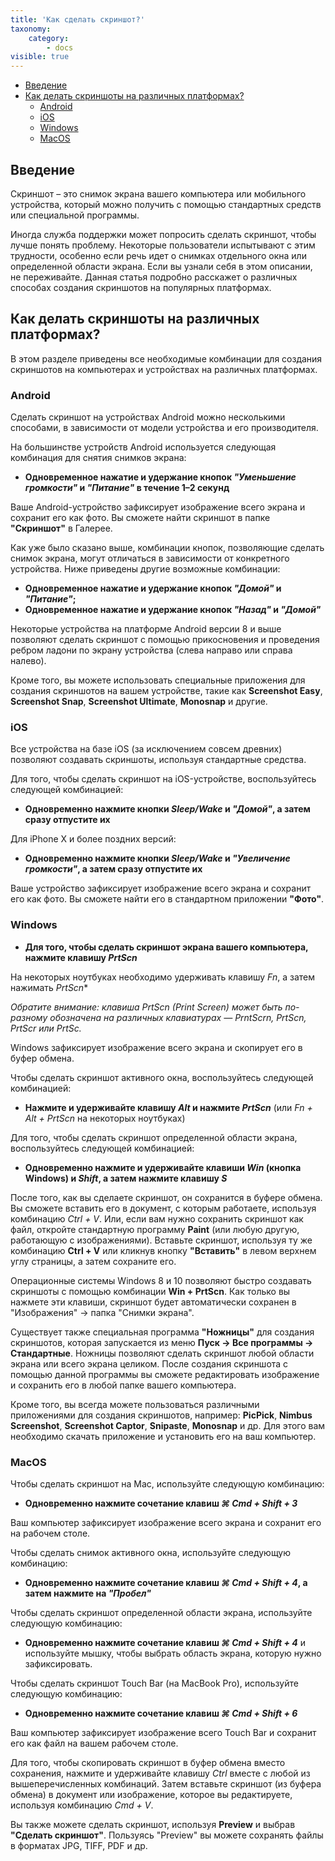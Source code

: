 ```yaml
---
title: 'Как сделать скриншот?'
taxonomy:
    category:
        - docs
visible: true
---
```


*   [Введение](#intro)
*   [Как делать скриншоты на различных платформах?](#take-screenshot)
    * [Android](#android)
    * [iOS](#ios)
    * [Windows](#windows)
    * [MacOS](#mac)

<a name="intro"></a>

## Введение 

Скриншот – это снимок экрана вашего компьютера или мобильного устройства, который можно получить с помощью стандартных средств или специальной программы.

Иногда служба поддержки может попросить сделать скриншот, чтобы лучше понять проблему. Некоторые пользователи испытывают с этим трудности, особенно если речь идет о снимках отдельного окна или определенной области экрана. Если вы узнали себя в этом описании, не переживайте. Данная статья подробно расскажет о различных способах создания скриншотов на популярных платформах.

<a name="take-screenshot"></a>

## Как делать скриншоты на различных платформах?

В этом разделе приведены все необходимые комбинации для создания скриншотов на компьютерах и устройствах на различных платформах.

<a name="android"></a>

### Android

Сделать скриншот на устройствах Android можно несколькими способами, в зависимости от модели устройства и его производителя. 

На большинстве устройств Android используется следующая комбинация для снятия снимков экрана:

+ **Одновременное нажатие и удержание кнопок *"Уменьшение громкости"* и *"Питание"* в течение 1–2 секунд**

Ваше Android-устройство зафиксирует изображение всего экрана и сохранит его как фото. Вы сможете найти скриншот в папке **"Скриншот"** в Галерее. 

Как уже было сказано выше, комбинации кнопок, позволяющие сделать снимок экрана, могут отличаться в зависимости от конкретного устройства. Ниже приведены другие возможные комбинации:

+ **Одновременное нажатие и удержание кнопок *"Домой"* и *"Питание"*;** 
+ **Одновременное нажатие и удержание кнопок *"Назад"* и *"Домой"***

Некоторые устройства на платформе Android версии 8 и выше позволяют сделать скриншот с помощью прикосновения и проведения ребром ладони по экрану устройства (слева направо или справа налево).

Кроме того, вы можете использовать специальные приложения для создания скриншотов на вашем устройстве, такие как **Screenshot Easy**, **Screenshot Snap**, **Screenshot Ultimate**, **Monosnap** и другие.

<a name="ios"></a>

### iOS

Все устройства на базе iOS (за исключением совсем древних) позволяют создавать скриншоты, используя стандартные средства. 

Для того, чтобы сделать скриншот на iOS-устройстве, воспользуйтесь следующей комбинацией:

+ **Одновременно нажмите кнопки *Sleep/Wake* и *"Домой"*, а затем сразу отпустите их**

Для iPhone X и более поздних версий:

+ **Одновременно нажмите кнопки *Sleep/Wake* и *"Увеличение громкости"*, а затем сразу отпустите их**

Ваше устройство зафиксирует изображение всего экрана и сохранит его как фото. Вы сможете найти его в стандартном приложении **"Фото"**. 

<a name="windows"></a>

### Windows

+ **Для того, чтобы сделать скриншот экрана вашего компьютера, нажмите клавишу *PrtScn***

На некоторых ноутбуках необходимо удерживать клавишу *Fn*, а затем нажимать *PrtScn**

*Обратите внимание: клавиша *PrtScn* (Print Screen) может быть по-разному обозначена на различных клавиатурах — PrntScrn, PrtScn, PrtScr или PrtSc.*

Windows зафиксирует изображение всего экрана и скопирует его в буфер обмена. 

Чтобы сделать скриншот активного окна, воспользуйтесь следующей комбинацией:

+ **Нажмите и удерживайте клавишу *Alt* и нажмите *PrtScn*** (или *Fn + Alt + PrtScn* на некоторых ноутбуках)

Для того, чтобы сделать скриншот определенной области экрана, воспользуйтесь следующей комбинацией:

+ **Одновременно нажмите и удерживайте клавиши *Win* (кнопка Windows) и *Shift*, а затем нажмите клавишу *S***

После того, как вы сделаете скриншот, он сохранится в буфере обмена. Вы сможете вставить его в документ, с которым работаете, используя комбинацию  *Ctrl + V*. Или, если вам нужно сохранить скриншот как файл, откройте стандартную программу **Paint** (или любую другую, работающую с изображениями). Вставьте скриншот, используя ту же комбинацию **Ctrl + V** или кликнув кнопку **"Вставить"** в левом верхнем углу страницы, а затем сохраните его.

Операционные системы Windows 8 и 10 позволяют быстро создавать скриншоты с помощью комбинации **Win + PrtScn**. Как только вы нажмете эти клавиши, скриншот будет автоматически сохранен в "Изображения" → папка "Снимки экрана".

Существует также специальная программа **"Ножницы"** для создания скриншотов, которая запускается из меню **Пуск → Все программы → Стандартные**. Ножницы позволяют сделать скриншот любой области экрана или всего экрана целиком. После создания скриншота с помощью данной программы вы сможете редактировать изображение и сохранить его в любой папке вашего компьютера.

Кроме того, вы всегда можете пользоваться различными приложениями для создания скриншотов, например: **PicPick**, **Nimbus Screenshot**, **Screenshot Captor**, **Snipaste**, **Monosnap** и др. Для этого вам необходимо скачать приложение и установить его на ваш компьютер.

<a name="mac"></a>

### MacOS

Чтобы сделать скриншот на Mac, используйте следующую комбинацию:

+ **Одновременно нажмите сочетание клавиш *⌘ Cmd + Shift + 3***

Ваш компьютер зафиксирует изображение всего экрана и сохранит его на рабочем столе. 

Чтобы сделать снимок активного окна, используйте следующую комбинацию: 

+ **Одновременно нажмите сочетание клавиш *⌘ Cmd + Shift + 4*, а затем нажмите на *"Пробел"*** 

Чтобы сделать скриншот определенной области экрана, используйте следующую комбинацию:

+ **Одновременно нажмите сочетание клавиш *⌘ Cmd + Shift + 4*** и используйте мышку, чтобы выбрать область экрана, которую нужно зафиксировать.

Чтобы сделать скриншот Touch Bar (на MacBook Pro), используйте следующую комбинацию:

+ **Одновременно нажмите сочетание клавиш *⌘ Cmd + Shift + 6***

Ваш компьютер зафиксирует изображение всего Touch Bar и сохранит его как файл на вашем рабочем столе. 

Для того, чтобы скопировать скриншот в буфер обмена вместо сохранения, нажмите и удерживайте клавишу *Ctrl* вместе с любой из вышеперечисленных комбинаций. Затем вставьте скриншот (из буфера обмена) в документ или изображение, которое вы редактируете, используя комбинацию *Cmd + V*.

Вы также можете сделать скриншот, используя **Preview** и выбрав **"Сделать скриншот"**. Пользуясь "Preview" вы можете сохранять файлы в форматах JPG, TIFF, PDF и др.


<a name="windows-phone"></a>